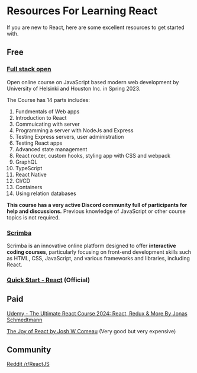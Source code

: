 # Resources For Learning React

If you are new to React, here are some excellent resources to get started with.

## Free

### [Full stack open](https://fullstackopen.com/en/) 

Open online course on JavaScript based modern web development by University of Helsinki and Houston Inc. in Spring 2023. 

The Course has 14 parts includes:
1. Fundmentals of Web apps
2. Introduction to React
3. Commuicating with server
4. Programming a server with NodeJs and Express
5. Testing Express servers, user administration
6. Testing React apps
7. Advanced state management
8. React router, custom hooks, styling app with CSS and webpack
9. GraphQL
10. TypeScript
11. React Native
12. CI/CD
13. Containers
14. Using relation databases

**This course has a very active Discord community full of participants for help and discussions.** Previous knowledge of JavaScript or other course topics is not required.

### [Scrimba](https://scrimba.com)

Scrimba is an innovative online platform designed to offer **interactive coding courses**, particularly focusing on front-end development skills such as HTML, CSS, JavaScript, and various frameworks and libraries, including React.

### [Quick Start - React](https://react.dev/learn) (Official)

## Paid

[Udemy - The Ultimate React Course 2024: React, Redux & More By Jonas Schmedtmann](https://www.udemy.com/course/the-ultimate-react-course)

[The Joy of React by Josh W Comeau](https://www.joyofreact.com) (Very good but very expensive)

## Community
[Reddit /r/ReactJS](https://www.reddit.com/r/reactjs/)

